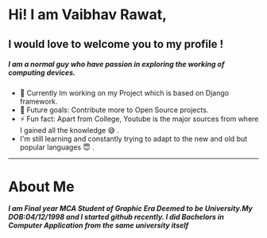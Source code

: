 # Hi! I am Vaibhav Rawat,
## I would love to welcome you to my profile !
##### I am a normal guy who have passion in exploring the working of computing devices.
- :dart: Currently Im working on my Project which is based on Django framework.
- 🥅 Future goals: Contribute more to Open Source projects.
- ⚡ Fun fact: Apart from College, Youtube is the major sources from where I gained all the knowledge 😅 .
- I'm still learning and constantly trying to adapt to the new and old but popular languages :innocent: .
<hr>

# About Me

***I am Final year MCA Student of Graphic Era Deemed to be University.My DOB:04/12/1998 and I started github recently. I did Bachelors in Computer Application from the same university itself***
